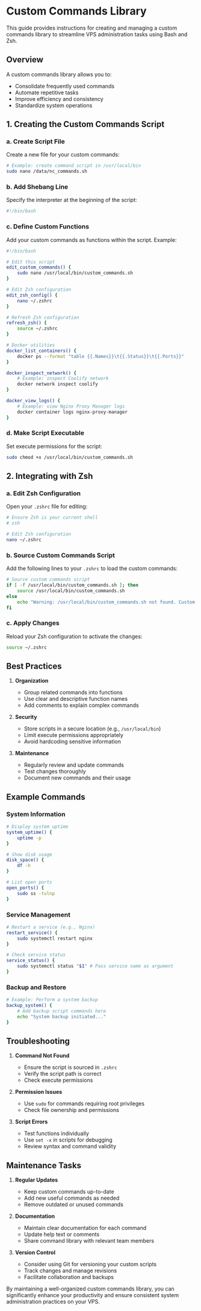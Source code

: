 # Custom Commands Library

This guide provides instructions for creating and managing a custom commands library to streamline VPS administration tasks using Bash and Zsh.

## Overview

A custom commands library allows you to:

- Consolidate frequently used commands
- Automate repetitive tasks
- Improve efficiency and consistency
- Standardize system operations

## 1. Creating the Custom Commands Script

### a. Create Script File

Create a new file for your custom commands:

```bash
# Example: create command script in /usr/local/bin
sudo nano /data/nc_commands.sh
```

### b. Add Shebang Line

Specify the interpreter at the beginning of the script:

```bash
#!/bin/bash
```

### c. Define Custom Functions

Add your custom commands as functions within the script. Example:

```bash
#!/bin/bash

# Edit this script
edit_custom_commands() {
    sudo nano /usr/local/bin/custom_commands.sh
}

# Edit Zsh configuration
edit_zsh_config() {
    nano ~/.zshrc
}

# Refresh Zsh configuration
refresh_zsh() {
    source ~/.zshrc
}

# Docker utilities
docker_list_containers() {
	docker ps --format "table {{.Names}}\t{{.Status}}\t{{.Ports}}"
}

docker_inspect_network() {
    # Example: inspect Coolify network
    docker network inspect coolify
}

docker_view_logs() {
    # Example: view Nginx Proxy Manager logs
    docker container logs nginx-proxy-manager
}
```

### d. Make Script Executable

Set execute permissions for the script:

```bash
sudo chmod +x /usr/local/bin/custom_commands.sh
```

## 2. Integrating with Zsh

### a. Edit Zsh Configuration

Open your `.zshrc` file for editing:

```bash
# Ensure Zsh is your current shell
# zsh

# Edit Zsh configuration
nano ~/.zshrc
```

### b. Source Custom Commands Script

Add the following lines to your `.zshrc` to load the custom commands:

```bash
# Source custom commands script
if [ -f /usr/local/bin/custom_commands.sh ]; then
    source /usr/local/bin/custom_commands.sh
else
    echo "Warning: /usr/local/bin/custom_commands.sh not found. Custom commands not loaded."
fi
```

### c. Apply Changes

Reload your Zsh configuration to activate the changes:

```bash
source ~/.zshrc
```

## Best Practices

1. **Organization**

   - Group related commands into functions
   - Use clear and descriptive function names
   - Add comments to explain complex commands

2. **Security**

   - Store scripts in a secure location (e.g., `/usr/local/bin`)
   - Limit execute permissions appropriately
   - Avoid hardcoding sensitive information

3. **Maintenance**
   - Regularly review and update commands
   - Test changes thoroughly
   - Document new commands and their usage

## Example Commands

### System Information

```bash
# Display system uptime
system_uptime() {
    uptime -p
}

# Show disk usage
disk_space() {
    df -h
}

# List open ports
open_ports() {
    sudo ss -tulnp
}
```

### Service Management

```bash
# Restart a service (e.g., Nginx)
restart_service() {
    sudo systemctl restart nginx
}

# Check service status
service_status() {
    sudo systemctl status "$1" # Pass service name as argument
}
```

### Backup and Restore

```bash
# Example: Perform a system backup
backup_system() {
    # Add backup script commands here
    echo "System backup initiated..."
}
```

## Troubleshooting

1. **Command Not Found**

   - Ensure the script is sourced in `.zshrc`
   - Verify the script path is correct
   - Check execute permissions

2. **Permission Issues**

   - Use `sudo` for commands requiring root privileges
   - Check file ownership and permissions

3. **Script Errors**
   - Test functions individually
   - Use `set -x` in scripts for debugging
   - Review syntax and command validity

## Maintenance Tasks

1. **Regular Updates**

   - Keep custom commands up-to-date
   - Add new useful commands as needed
   - Remove outdated or unused commands

2. **Documentation**

   - Maintain clear documentation for each command
   - Update help text or comments
   - Share command library with relevant team members

3. **Version Control**
   - Consider using Git for versioning your custom scripts
   - Track changes and manage revisions
   - Facilitate collaboration and backups

By maintaining a well-organized custom commands library, you can significantly enhance your productivity and ensure consistent system administration practices on your VPS.
